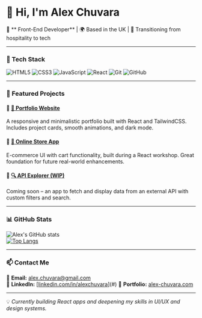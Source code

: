 # 👋 Hi, I'm Alex Chuvara  
🚀 ** Front-End Developer** | 🌍 Based in the UK | 🎯 Transitioning from hospitality to tech  

---

### 🔧 Tech Stack  
![HTML5](https://img.shields.io/badge/HTML5-%23E34F26.svg?style=flat&logo=html5&logoColor=white)
![CSS3](https://img.shields.io/badge/CSS3-%231572B6.svg?style=flat&logo=css3&logoColor=white)
![JavaScript](https://img.shields.io/badge/JavaScript-%23F7DF1E.svg?style=flat&logo=javascript&logoColor=black)
![React](https://img.shields.io/badge/React-%2361DAFB.svg?style=flat&logo=react&logoColor=black)
![Git](https://img.shields.io/badge/Git-%23F05033.svg?style=flat&logo=git&logoColor=white)
![GitHub](https://img.shields.io/badge/GitHub-%23181717.svg?style=flat&logo=github&logoColor=white)

---

### 📌 Featured Projects  
  
#### 🔹 [💼 Portfolio Website](#)  
A responsive and minimalistic portfolio built with React and TailwindCSS. Includes project cards, smooth animations, and dark mode.  

#### 🔹 [🛒 Online Store App](https://github.com/alexchuvara/online-store)  
E-commerce UI with cart functionality, built during a React workshop. Great foundation for future real-world enhancements.  

#### 🔹 [🔍 API Explorer (WIP)](#)  
Coming soon – an app to fetch and display data from an external API with custom filters and search. 

---

### 📊 GitHub Stats  
![Alex's GitHub stats](https://github-readme-stats.vercel.app/api?username=alexchuvara&show_icons=true&theme=radical)  
[![Top Langs](https://github-readme-stats.vercel.app/api/top-langs/?username=alexchuvara&layout=compact&theme=radical)](https://github.com/anuraghazra/github-readme-stats)  

---

### 📫 Contact Me  
📩 **Email:** alex.chuvara@gmail.com  
🔗 **LinkedIn:** [[linkedin.com/in/alexchuvara](https://www.linkedin.com/in/oleksandr-chuvara/)](#)
🔗 **Portfolio:** [alex-chuvara.com](#)  

---

💡 *Currently building React apps and deepening my skills in UI/UX and design systems.*
